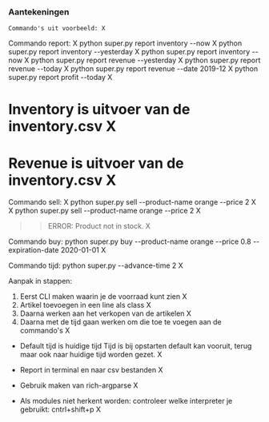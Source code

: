 ### Aantekeningen 
    Commando's uit voorbeeld: X

Commando report: X
python super.py report inventory --now X
python super.py report inventory --yesterday X
python super.py report inventory --now X
python super.py report revenue --yesterday X
python super.py report revenue --today X
python super.py report revenue --date 2019-12 X
python super.py report profit --today X

# Inventory is uitvoer van de inventory.csv X
# Revenue is uitvoer van de inventory.csv X

Commando sell: X
python super.py sell --product-name orange --price 2 X X 
python super.py sell --product-name orange --price 2 X
>> ERROR: Product not in stock. X 

Commando buy:
python super.py buy --product-name orange --price 0.8 --expiration-date 2020-01-01 X

Commando tijd:
python super.py --advance-time 2 X

Aanpak in stappen:
 1. Eerst CLI maken waarin je de voorraad kunt zien X
 2. Artikel toevoegen in een line als class  X
 3. Daarna werken aan het verkopen van de artikelen X
 4. Daarna met de tijd gaan werken om die toe te voegen aan de commando's X

-  Default tijd is huidige tijd 
 Tijd is bij opstarten default kan vooruit, terug maar ook naar huidige tijd worden gezet. X

- Report in terminal en naar csv bestanden X
 
- Gebruik maken van rich-argparse X

- Als modules niet herkent worden: controleer welke interpreter je gebruikt: cntrl+shift+p X